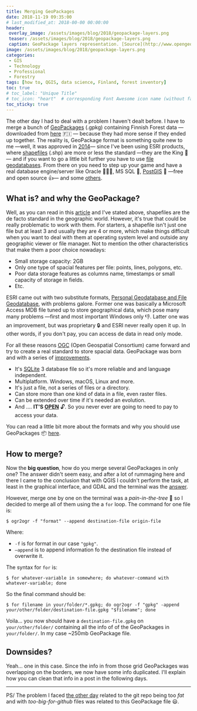 ```yaml
---
title: Merging GeoPackages
date: 2018-11-19 09:35:00
# last_modified_at: 2018-00-00 00:00:00
header: 
 overlay_image: /assets/images/blog/2018/geopackage-layers.png
 teaser: /assets/images/blog/2018/geopackage-layers.png
 caption: GeoPackage layers representation. [Source](http://www.opengeospatial.org/blog/2769). 
image: /assets/images/blog/2018/geopackage-layers.png
categories: 
 - GIS
 - Technology
 - Professional
 - Forestry
tags: [how to, QGIS, data science, Finland, forest inventory]
toc: true
# toc_label: "Unique Title"
# toc_icon: "heart"  # corresponding Font Awesome icon name (without fa prefix)
toc_sticky: true
---
```


The other day I had to deal with a problem I haven't dealt before. I have to merge a bunch of [GeoPackages](https://www.geopackage.org) (.gpkg) containing Finnish Forest data —downloaded from [here](https://www.metsaan.fi/paikkatietoaineistot) :finland: — because they had more sense if they ended up together. The reality is, GeoPackage format is something quite new to me —well, it was approved in [2014](http://www.opengeospatial.org/pressroom/pressreleases/1964)— since I've been using ESRI products, where [shapefiles](https://en.wikipedia.org/wiki/Shapefile) (.shp) are more or less the standard —they are the King 👑— and if you want to go a little bit further you have to use [file geodatabases](https://gisgeography.com/geodatabase-personal-file/). From there on you need to step up your game and have a real database engine/server like Oracle :money_mouth_face::money_mouth_face::money_mouth_face:, MS SQL :money_mouth_face:, [PostGIS](https://postgis.net) :elephant: —free and open source :+1:—​ and some [others](https://en.wikipedia.org/wiki/Spatial_database). 

## What is? and why the GeoPackage?

Well, as you can read in this [article](https://carto.com/blog/inside/fgdb-gpkg/) and I've stated above, shapefiles are the de facto standard in the geographic world. However, it's true that could be really problematic to work with them. For starters, a shapefile isn't just one file but at least 3 and usually they are 4 or more, which make things difficult when you want to deal with them at operating system level and outside any geographic viewer or file manager. Not to mention the other characteristics that make them a poor choice nowadays:

- Small storage capacity: 2GB
- Only one type of spacial features per file: points, lines, polygons, etc. 
- Poor data storage features as columns name, timestamps or small capacity of storage in fields. 
- Etc. 

ESRI came out with two substitute formats, [Personal Geodatabase and File Geodatabase](https://gisgeography.com/geodatabase-personal-file/), with problems galore. Former one was basically a Microsoft Access MDB file tuned up to store geographical data, which pose many many problems —first and most important Windows only :-1:. Latter one was an improvement, but was proprietary :lock: and ESRI never really open it up. In other words, if you don't pay, you can access de data in read only mode.

For all these reasons [OGC](http://www.opengeospatial.org) (Open Geospatial Consortium) came forward and try to create a real standard to store spacial data. GeoPackage was born and with a series of [improvements](http://www.geopackage.org/spec/#_introduction). 

- It's [SQLite](https://en.wikipedia.org/wiki/SQLite) 3 database file so it's more reliable and and language independent. 
- Multiplatform. Windows, macOS, Linux and more. 
- It's just a file, not a series of files or a directory. 
- Can store more than one kind of data in a file, even raster files. 
- Can be extended over time if it's needed an evolution. 
- And .... **IT'S [OPEN](https://en.wikipedia.org/wiki/Open_data)** :unlock:. So you never ever are going to need to pay to access your data.

You can read a little bit more about the formats and why you should use GeoPackages :package: [here](http://switchfromshapefile.org). 

## How to merge? 

Now the **big question**, how do you merge several GeoPackages in only one? The answer didn't seem easy, and after a lot of rummaging  here and there I came to the conclusion that with QGIS I couldn't perform the task, at least in the graphical interface, and GDAL and the terminal was the [answer](https://gis.stackexchange.com/questions/244263/how-to-merge-multiple-geopackage-files-into-one-file-with-a-single-layer-using-o). 

However, merge one by one on the terminal was a *pain-in-the-tree* :deciduous_tree: so I decided to merge all of them using the a `for` loop. The command for one file is: 

```shell
$ ogr2ogr -f "format" --append destination-file origin-file 
```

Where: 

* `-f` is for format in our case `"gpkg"`. 
* `—append` is to append information fo the destination file instead of overwrite it. 

The syntax for `for` is: 

```shell
$ for whatever-variable in somewhere; do whatever-command with whatever-variable; done
```

So the final command should be: 

```shell
$ for filename in your/folder/*.gpkg; do ogr2ogr -f "gpkg" -append your/other/folder/destination-file.gpkg "$filename"; done
```

Voila... you now should have a `destination-file.gpkg` on `your/other/folder/` containing all the info of of the GeoPackages in `your/folder/`. In my case ~250mb GeoPackage file. 

## Downsides?

Yeah... one in this case. Since the info in from those grid GeoPackages was overlapping on the borders, we now have some info duplicated. I'll explain how you can clean that info in a post in the following days. 

------

PS/ The problem I faced [the other day](/blog/2018/11/05/cutting-down-the-size-of-your-repo/) related to the git repo being too *fat* and with *too-big-for-github* files was related to this GeoPackage file :smiley:. 



